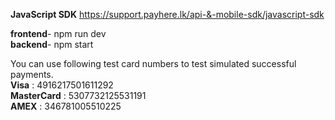 **JavaScript SDK** https://support.payhere.lk/api-&-mobile-sdk/javascript-sdk

**frontend**- npm run dev </br>
**backend**- npm start

You can use following test card numbers to test simulated successful payments.
</br>
**Visa** : 4916217501611292</br>
**MasterCard** : 5307732125531191</br>
**AMEX** : 346781005510225
